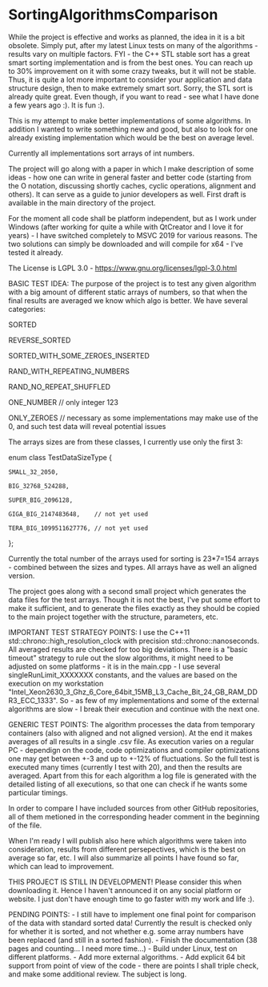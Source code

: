# SortingAlgorithmsComparison

While the project is effective and works as planned, the idea in it is a bit obsolete. Simply put, after my latest Linux tests on many of the algorithms - results vary on multiple factors. FYI - the C++ STL stable sort has a great smart sorting implementation and is from the best ones. You can reach up to 30% improvement on it with some crazy tweaks, but it will not be stable.
Thus, it is quite a lot more important to consider your application and data structure design, then to make extremely smart sort. Sorry, the STL sort is already quite great. Even though, if you want to read - see what I have done a few years ago :). It is fun :).

This is my attempt to make better implementations of some algorithms. In addition I wanted to write something new and good, but also to look for one already existing implementation which would be the best on average level.

Currently all implementations sort arrays of int numbers.

The project will go along with a paper in which I make description of some ideas - how one can write in general faster and better code (starting from the O notation, discussing shortly caches, cyclic operations, alignment and others). It can serve as a guide to junior developers as well. First draft is available in the main directory of the project.

For the moment all code shall be platform independent, but as I work under Windows (after working for quite a while with QtCreator and I love it for years) - I have switched completely to MSVC 2019 for various reasons. The two solutions can simply be downloaded and will compile for x64 - I've tested it already.

The License is LGPL 3.0 - https://www.gnu.org/licenses/lgpl-3.0.html

BASIC TEST IDEA:
The purpose of the project is to test any given algorithm with a big amount of different static arrays of numbers, so that when the final results are averaged we know which algo is better. We have several categories:

SORTED

REVERSE_SORTED

SORTED_WITH_SOME_ZEROES_INSERTED

RAND_WITH_REPEATING_NUMBERS

RAND_NO_REPEAT_SHUFFLED

ONE_NUMBER  // only integer 123

ONLY_ZEROES // necessary as some implementations may make use of the 0, and such test data will reveal potential issues

The arrays sizes are from these classes, I currently use only the first 3: 

enum class TestDataSizeType {

    SMALL_32_2050,
    
    BIG_32768_524288,
    
    SUPER_BIG_2096128,
    
    GIGA_BIG_2147483648,    // not yet used 
    
    TERA_BIG_1099511627776, // not yet used 
};

Currently the total number of the arrays used for sorting is 23*7=154 arrays - combined between the sizes and types.
All arrays have as well an aligned version.

The project goes along with a second small project which generates the data files for the test arrays. Though it is not the best, I've put some effort to make it sufficient, and to generate the files exactly as they should be copied to the main project together with the structure, parameters, etc.

IMPORTANT TEST STRATEGY POINTS:
I use the C++11 std::chrono::high_resolution_clock with precision std::chrono::nanoseconds. 
All averaged results are checked for too big deviations.
There is a "basic timeout" strategy to rule out the slow algorithms, it might need to be adjusted on some platforms - it is in the main.cpp - I use several singleRunLimit_XXXXXXX constants, and the values are based on the execution on my workstation "Intel_Xeon2630_3_Ghz_6_Core_64bit_15MB_L3_Cache_Bit_24_GB_RAM_DDR3_ECC_1333".
So - as few of my implementations and some of the external algorithms are slow - I break their execution and continue with the next one.


GENERIC TEST POINTS:
The algorithm processes the data from temporary containers (also with aligned and not aligned version). 
At the end it makes averages of all results in a single .csv file. 
As execution varies on a regular PC - dependign on the code, code optimizations and compiler optimizations one may get between +-3 and up to +-12% of fluctuations. 
So the full test is executed many times (currently I test with 20), and then the results are averaged.
Apart from this for each algorithm a log file is generated with the detailed listing of all executions, so that one can check if he wants some particular timings.

In order to compare I have included sources from other GitHub repositories, all of them metioned in the corresponding header comment in the beginning of the file.

When I'm ready I will publish also here which algorithms were taken into consideration, results from different persepectives, which is the best on average so far, etc. I will also summarize all points I have found so far, which can lead to improvement.

THIS PROJECT IS STILL IN DEVELOPMENT! Please consider this when downloading it. Hence I haven't announced it on any social platform or website. I just don't have enough time to go faster with my work and life :).

PENDING POINTS:
    - I still have to implement one final point for comparison of the data with standard sorted data! Currently the result is checked only for whether it is sorted, and not whether e.g. some array numbers have been replaced (and still in a sorted fashion).
    - Finish the documentation (38 pages and counting... I need more time...)
    - Build under Linux, test on different platforms.
    - Add more external algorithms.
    - Add explicit 64 bit support from point of view of the code - there are points I shall triple check, and make some additional review. The subject is long.


